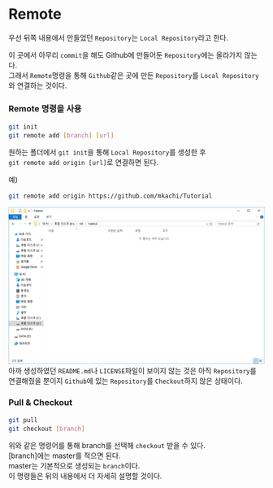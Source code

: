 # Remote
우선 뒤쪽 내용에서 만들었던 `Repository`는 `Local Repository`라고 한다.  
  
이 곳에서 아무리 `commit`을 해도 Github에 만들어둔 `Repository`에는 올라가지 않는다.  
그래서 `Remote`명령을 통해 `Github`같은 곳에 만든 `Repository`를 `Local Repository`와 연결하는 것이다.  
  
### Remote 명령을 사용
``` bash
git init
git remote add [branch] [url]
```
원하는 폴더에서 `git init`을 통해 `Local Repository`를 생성한 후  
`git remote add origin [url]`로 연결하면 된다.  
  
예)  
``` bash
git remote add origin https://github.com/mkachi/Tutorial
```
  
![remote1](../img/global/9.png)  
아까 생성하였던 `README.md`나 `LICENSE`파일이 보이지 않는 것은 아직 `Repository`를 연결해줬을 뿐이지 `Github`에 있는 `Repository`를 `Checkout`하지 않은 상태이다.  

### Pull & Checkout
``` bash
git pull
git checkout [branch]
```
위와 같은 명령어를 통해 branch를 선택해 `checkout` 받을 수 있다.  
[branch]에는 master를 적으면 된다.  
master는 기본적으로 생성되는 `branch`이다.  
이 명령들은 뒤의 내용에서 더 자세히 설명할 것이다.  